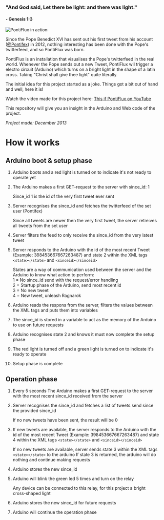 ### "And God said, Let there be light: and there was light."
#### - Genesis 1:3


![PontiFlux in action](http://mcorstjens.nl/img/portfolio_items/pontiflux/pontiflux_1.jpg "PontiFlux in action")


Since the Pope Benedict XVI has sent out his first tweet from his account ([@Pontifex](https://twitter.com/Pontifex)) in 2012, nothing interesting has been done with the Pope's twitterfeed, and so PontiFlux was born.

PontiFlux is an installation that visualises the Pope's twitterfeed in the real world. Whenever the Pope sends out a new Tweet, PontiFlux wil trigger a electro circuit (Arduino) which turns on a bright light in the shape of a latin cross. Taking "Christ shall give thee light" quite literally. 

The initial idea for this project started as a joke. Things got a bit out of hand and well, here it is!

Watch the video made for this project here: [This if PontiFlux on YouTube](http://www.youtube.com/watch?v=j4Djp-W4zPU)


This repository will give you an insight in the Arduino and Web code of the project.

_Project made: December 2013_




How it works
======
Arduino boot & setup phase
------

1. Arduino boots and a red light is turned on to indicate it's not ready to operate yet

2. The Arduino makes a first GET-request to the server with since_id: 1

   Since_id 1 is the id of the very first tweet ever sent

3. Server recognises the since_id and fetches the twitterfeed of the set user (Pontifex)

   Since all tweets are newer then the very first tweet, the server retreives all tweets from the set user

4. Server filters the feed to only receive the since_id from the very latest tweet

5. Server responds to the Arduino with the id of the most recent Tweet (Example: 398453667667263487) and state 2 within the XML tags `<state></state>` and `<sinceid></sinceid>`

   States are a way of communication used between the server and the Arduino to know what action to perform:  
   1 = No since_id send with the request/error handling  
   2 = Startup phase of the Arduino, send most recent id  
   3 = No new tweet  
   4 = New tweet, unleash Ragnarok

6. Arduino reads the respons from the server, filters the values between the XML tags and puts them into variables

7. The since_id is stored in a variable to act as the memory of the Arduino to use on future requests

8. Arduino recognises state 2 and knows it must now complete the setup phase

9. The red light is turned off and a green light is turned on to indicate it's ready to operate

10. Setup phase is complete



Operation phase
------

1. Every 5 seconds The Arduino makes a first GET-request to the server with the most recent since_id received from the server

2. Server recognises the since_id and fetches a list of tweets send since the provided since_id

    If no new tweets have been sent, the result will be 0

3. If new tweets are available, the server responds to the Arduino with the id of the most recent Tweet (Example: 398453667667263487) and state 4 within the XML tags `<state></state>` and `<sinceid></sinceid>`

    If no new tweets are available, server sends state 3 within the XML tags `<state></state>` to the arduino
    If state 3 is returned, the arduino will do nothing and continue making requests

4. Arduino stores the new since_id

5. Arduino will blink the green led 5 times and turn on the relay

    Any device can be connected to this relay, for this project a bright cross-shaped light

6. Arduino stores the new since_id for future requests

7. Arduino will continue the operation phase
